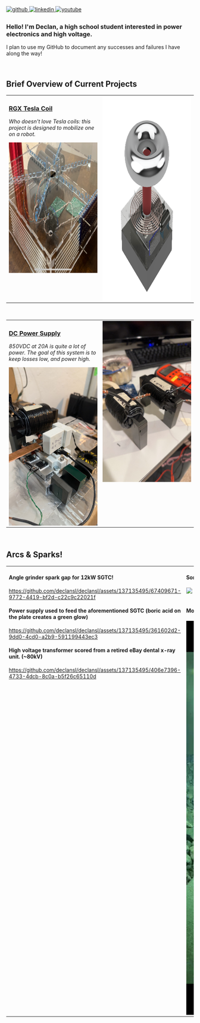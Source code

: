 <a href="https://github.com/declansl" target="_blank">
<img src=https://img.shields.io/badge/github-%2324292e.svg?&style=for-the-badge&logo=github&logoColor=white alt=github style="margin-bottom: 5px;" />
</a>
<a href="https://www.linkedin.com/in/declan-lacey-a81180277/" target="_blank">
<img src=https://img.shields.io/badge/linkedin-%231E77B5.svg?&style=for-the-badge&logo=linkedin&logoColor=white alt=linkedin style="margin-bottom: 5px;" />
</a>
<a href="https://www.youtube.com/@d-s8212/" target="_blank">
<img src=https://img.shields.io/badge/youtube-%23EE4831.svg?&style=for-the-badge&logo=youtube&logoColor=white alt=youtube style="margin-bottom: 5px;" />
</a>  
  

<br/>  



### Hello! I'm Declan, a high school student interested in power electronics and high voltage.  
I plan to use my GitHub to document any successes and failures I have along the way!  
  

<br/>  


## Brief Overview of Current Projects 
<table><tr><td valign="top" width="50%">



### [RGX Tesla Coil](https://github.com/declansl/RobotGladiatorDRSSTC)  
*Who doesn't love Tesla coils: this project is designed to mobilize one on a robot.*  
  

<img src="https://github.com/declansl/RobotGladiatorDRSSTC/blob/main/images/housingimg-w-parts.png?raw=true" align="left" height="350" width="" />  


</td><td valign="top" width="50%">

<img src="https://github.com/declansl/RobotGladiatorDRSSTC/blob/main/images/transparentdrsstcfullrender.png?raw=true" align="center" height="550" width="" />  


</td></tr></table>  

<br/>  


<table><tr><td valign="top" width="50%">



### [DC Power Supply](https://github.com/declansl/interleaved-apfc)  
*850VDC at 20A is quite a lot of power. The goal of this system is to keep losses low, and power high.*
  

<img src="https://github.com/declansl/declansl/blob/main/images/APFC-setup.JPG?raw=true" align="left" height="" width="500" />  


</td><td valign="top" width="50%">

  
  

<div align="right">
<img src="https://github.com/declansl/declansl/blob/main/images/rather-large-inductors.JPG?raw=true" align="right" height="" width="500" />
</div>  


</td></tr></table>  

<br/>  


## Arcs & Sparks!

<table><tr><td valign="top" width="50%">
  
#### Angle grinder spark gap for 12kW SGTC!

https://github.com/declansl/declansl/assets/137135495/67409671-9772-4419-bf2d-c22c9c22021f

#### Power supply used to feed the aforementioned SGTC (boric acid on the plate creates a green glow)

https://github.com/declansl/declansl/assets/137135495/361602d2-9dd0-4cd0-a2b9-591199443ec3

#### High voltage transformer scored from a retired eBay dental x-ray unit. (~80kV)

https://github.com/declansl/declansl/assets/137135495/406e7396-4733-4dcb-8c0a-b5f26c65110d

</td><td valign="top" width="50%">

#### Some nice red plasma from the lithium "electrode"

<div align="right">
<img src="https://github.com/declansl/declansl/blob/main/images/hvsignarcs.JPEG?raw=true" align="left" height="" width="500" />  
</div>
  
<br/>
<br/>

#### More boric acid!

<div align="right">
<img src="https://github.com/declansl/declansl/blob/main/images/toasterarcs.jpg" align="left" height="" width="500" />  
</div>

</td></tr></table> 

<br/>




